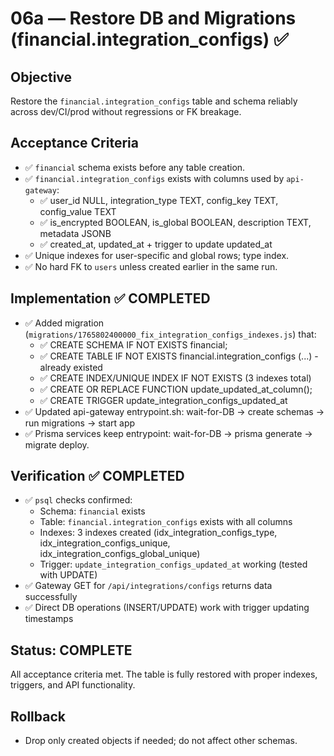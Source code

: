 # 06a — Restore DB and Migrations (financial.integration_configs) ✅

## Objective

Restore the `financial.integration_configs` table and schema reliably across dev/CI/prod without regressions or FK breakage.

## Acceptance Criteria

- ✅ `financial` schema exists before any table creation.
- ✅ `financial.integration_configs` exists with columns used by `api-gateway`:
  - ✅ user_id NULL, integration_type TEXT, config_key TEXT, config_value TEXT
  - ✅ is_encrypted BOOLEAN, is_global BOOLEAN, description TEXT, metadata JSONB
  - ✅ created_at, updated_at + trigger to update updated_at
- ✅ Unique indexes for user-specific and global rows; type index.
- ✅ No hard FK to `users` unless created earlier in the same run.

## Implementation ✅ COMPLETED

- ✅ Added migration (`migrations/1765802400000_fix_integration_configs_indexes.js`) that:
  - ✅ CREATE SCHEMA IF NOT EXISTS financial;
  - ✅ CREATE TABLE IF NOT EXISTS financial.integration_configs (...) - already existed
  - ✅ CREATE INDEX/UNIQUE INDEX IF NOT EXISTS (3 indexes total)
  - ✅ CREATE OR REPLACE FUNCTION update_updated_at_column();
  - ✅ CREATE TRIGGER update_integration_configs_updated_at
- ✅ Updated api-gateway entrypoint.sh: wait-for-DB → create schemas → run migrations → start app
- ✅ Prisma services keep entrypoint: wait-for-DB → prisma generate → migrate deploy.

## Verification ✅ COMPLETED

- ✅ `psql` checks confirmed:
  - Schema: `financial` exists
  - Table: `financial.integration_configs` exists with all columns
  - Indexes: 3 indexes created (idx_integration_configs_type, idx_integration_configs_unique, idx_integration_configs_global_unique)
  - Trigger: `update_integration_configs_updated_at` working (tested with UPDATE)
- ✅ Gateway GET for `/api/integrations/configs` returns data successfully
- ✅ Direct DB operations (INSERT/UPDATE) work with trigger updating timestamps

## Status: COMPLETE

All acceptance criteria met. The table is fully restored with proper indexes, triggers, and API functionality.

## Rollback

- Drop only created objects if needed; do not affect other schemas.
